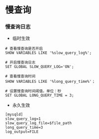 # 慢查询



### 慢查询日志

* 临时生效

```mysql
# 查看慢查询是否开启
SHOW VARIABLES LIKE '%slow_query_log%';

# 开启慢查询日志
SET GLOBAL SLOW_QUERY_LOG='ON';

# 查看慢查询时间
SHOW VARIABLES LIKE '%long_query_time%'；

# 设置慢查询时间阈值，单位：秒
SET GLOBAL LONG_QUERY_TIME = 3;
```

* 永久生效

```
[mysqld]
slow_query_log=1
slow_query_log_file=$file_path
long_query_time=3
log_output=FILE
```
